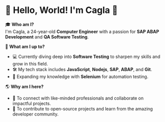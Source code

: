 # 🌟 Hello, World! I'm Cagla 👋  

🎓 **Who am I?**  
I'm Cagla, a 24-year-old **Computer Engineer** with a passion for **SAP ABAP Development** and **QA Software Testing**.  

🌟 **What am I up to?**  
- 💻 Currently diving deep into **Software Testing** to sharpen my skills and grow in this field.  
- 🛠️ My tech stack includes **JavaScript**, **Nodejs**, **SAP**, **ABAP**, and **Git**.  
- 🌱 Expanding my knowledge with **Selenium** for automation testing.  

🌎 **Why am I here?**  
- 🤝 To connect with like-minded professionals and collaborate on impactful projects.  
- 🚀 To contribute to open-source projects and learn from the amazing developer community.
